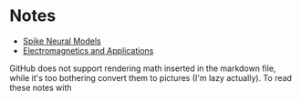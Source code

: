 # Notes

- [Spike Neural Models](./Spike%20Neural%20Models.md)
- [Electromagnetics and Applications](Electromagnetics%20and%20Applications.md)

GitHub does not support rendering math inserted in the markdown file, while it's too bothering convert them to pictures (I'm lazy actually). To read these notes with 
<!--stackedit_data:
eyJoaXN0b3J5IjpbLTc2ODI5ODgwM119
-->
